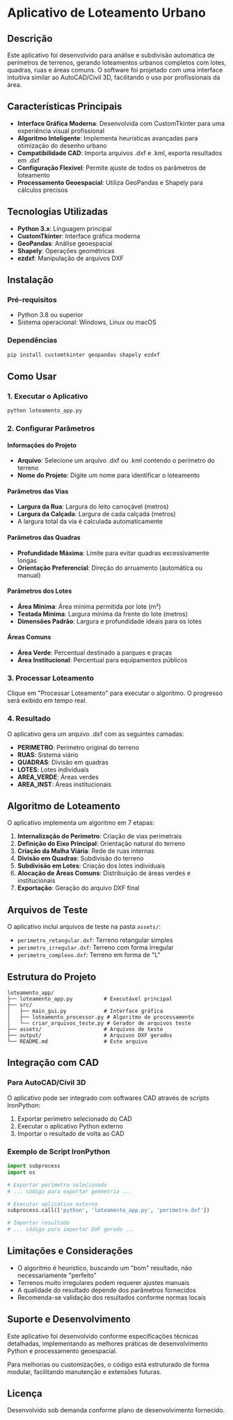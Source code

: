 # Aplicativo de Loteamento Urbano

## Descrição

Este aplicativo foi desenvolvido para análise e subdivisão automática de perímetros de terrenos, gerando loteamentos urbanos completos com lotes, quadras, ruas e áreas comuns. O software foi projetado com uma interface intuitiva similar ao AutoCAD/Civil 3D, facilitando o uso por profissionais da área.

## Características Principais

- **Interface Gráfica Moderna**: Desenvolvida com CustomTkinter para uma experiência visual profissional
- **Algoritmo Inteligente**: Implementa heurísticas avançadas para otimização do desenho urbano
- **Compatibilidade CAD**: Importa arquivos .dxf e .kml, exporta resultados em .dxf
- **Configuração Flexível**: Permite ajuste de todos os parâmetros de loteamento
- **Processamento Geoespacial**: Utiliza GeoPandas e Shapely para cálculos precisos

## Tecnologias Utilizadas

- **Python 3.x**: Linguagem principal
- **CustomTkinter**: Interface gráfica moderna
- **GeoPandas**: Análise geoespacial
- **Shapely**: Operações geométricas
- **ezdxf**: Manipulação de arquivos DXF

## Instalação

### Pré-requisitos

- Python 3.8 ou superior
- Sistema operacional: Windows, Linux ou macOS

### Dependências

```bash
pip install customtkinter geopandas shapely ezdxf
```

## Como Usar

### 1. Executar o Aplicativo

```bash
python loteamento_app.py
```

### 2. Configurar Parâmetros

#### Informações do Projeto
- **Arquivo**: Selecione um arquivo .dxf ou .kml contendo o perímetro do terreno
- **Nome do Projeto**: Digite um nome para identificar o loteamento

#### Parâmetros das Vias
- **Largura da Rua**: Largura do leito carroçável (metros)
- **Largura da Calçada**: Largura de cada calçada (metros)
- A largura total da via é calculada automaticamente

#### Parâmetros das Quadras
- **Profundidade Máxima**: Limite para evitar quadras excessivamente longas
- **Orientação Preferencial**: Direção do arruamento (automática ou manual)

#### Parâmetros dos Lotes
- **Área Mínima**: Área mínima permitida por lote (m²)
- **Testada Mínima**: Largura mínima da frente do lote (metros)
- **Dimensões Padrão**: Largura e profundidade ideais para os lotes

#### Áreas Comuns
- **Área Verde**: Percentual destinado a parques e praças
- **Área Institucional**: Percentual para equipamentos públicos

### 3. Processar Loteamento

Clique em "Processar Loteamento" para executar o algoritmo. O progresso será exibido em tempo real.

### 4. Resultado

O aplicativo gera um arquivo .dxf com as seguintes camadas:
- **PERIMETRO**: Perímetro original do terreno
- **RUAS**: Sistema viário
- **QUADRAS**: Divisão em quadras
- **LOTES**: Lotes individuais
- **AREA_VERDE**: Áreas verdes
- **AREA_INST**: Áreas institucionais

## Algoritmo de Loteamento

O aplicativo implementa um algoritmo em 7 etapas:

1. **Internalização do Perímetro**: Criação de vias perimetrais
2. **Definição do Eixo Principal**: Orientação natural do terreno
3. **Criação da Malha Viária**: Rede de ruas internas
4. **Divisão em Quadras**: Subdivisão do terreno
5. **Subdivisão em Lotes**: Criação dos lotes individuais
6. **Alocação de Áreas Comuns**: Distribuição de áreas verdes e institucionais
7. **Exportação**: Geração do arquivo DXF final

## Arquivos de Teste

O aplicativo inclui arquivos de teste na pasta `assets/`:
- `perimetro_retangular.dxf`: Terreno retangular simples
- `perimetro_irregular.dxf`: Terreno com forma irregular
- `perimetro_complexo.dxf`: Terreno em forma de "L"

## Estrutura do Projeto

```
loteamento_app/
├── loteamento_app.py          # Executável principal
├── src/
│   ├── main_gui.py            # Interface gráfica
│   ├── loteamento_processor.py # Algoritmo de processamento
│   └── criar_arquivos_teste.py # Gerador de arquivos teste
├── assets/                    # Arquivos de teste
├── output/                    # Arquivos DXF gerados
└── README.md                  # Este arquivo
```

## Integração com CAD

### Para AutoCAD/Civil 3D

O aplicativo pode ser integrado com softwares CAD através de scripts IronPython:

1. Exportar perímetro selecionado do CAD
2. Executar o aplicativo Python externo
3. Importar o resultado de volta ao CAD

### Exemplo de Script IronPython

```python
import subprocess
import os

# Exportar perímetro selecionado
# ... código para exportar geometria ...

# Executar aplicativo externo
subprocess.call(['python', 'loteamento_app.py', 'perimetro.dxf'])

# Importar resultado
# ... código para importar DXF gerado ...
```

## Limitações e Considerações

- O algoritmo é heurístico, buscando um "bom" resultado, não necessariamente "perfeito"
- Terrenos muito irregulares podem requerer ajustes manuais
- A qualidade do resultado depende dos parâmetros fornecidos
- Recomenda-se validação dos resultados conforme normas locais

## Suporte e Desenvolvimento

Este aplicativo foi desenvolvido conforme especificações técnicas detalhadas, implementando as melhores práticas de desenvolvimento Python e processamento geoespacial.

Para melhorias ou customizações, o código está estruturado de forma modular, facilitando manutenção e extensões futuras.

## Licença

Desenvolvido sob demanda conforme plano de desenvolvimento fornecido.

